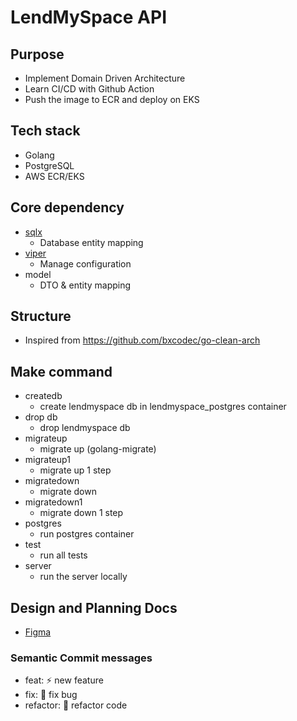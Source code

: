 # LendMySpace API

## Purpose

- Implement Domain Driven Architecture
- Learn CI/CD with Github Action
- Push the image to ECR and deploy on EKS

## Tech stack

- Golang
- PostgreSQL
- AWS ECR/EKS

## Core dependency

- [sqlx](https://github.com/jmoiron/sqlx)
  - Database entity mapping
- [viper](https://github.com/spf13/viper)
  - Manage configuration
- model
  - DTO & entity mapping

## Structure

- Inspired from https://github.com/bxcodec/go-clean-arch

## Make command

- createdb
  - create lendmyspace db in lendmyspace_postgres container
- drop db
  - drop lendmyspace db
- migrateup
  - migrate up (golang-migrate)
- migrateup1
  - migrate up 1 step
- migratedown
  - migrate down
- migratedown1
  - migrate down 1 step
- postgres
  - run postgres container
- test
  - run all tests
- server
  - run the server locally

## Design and Planning Docs

- [Figma](https://www.figma.com/file/wj9zJzOud1QSKTBwcqCJ4A/lendmyspace?node-id=0%3A1)

### Semantic Commit messages

- feat: :zap: new feature
- fix: :bug: fix bug
- refactor: :hammer: refactor code

